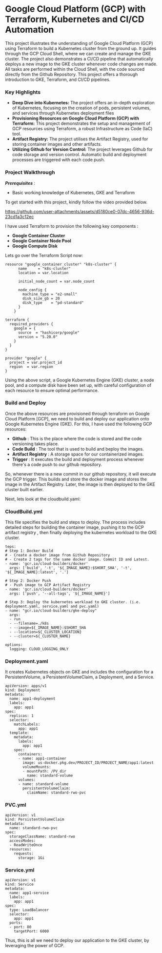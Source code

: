 
# Google Cloud Platform (GCP) with Terraform, Kubernetes and CI/CD Automation


This project illustrates the understanding of Google Cloud Platform (GCP) using Terraform to build a Kubernetes cluster from the ground up. It guides through the GCP Cloud Shell, where we can create and manage the GKE cluster. The project also demonstrates a CI/CD pipeline that automatically deploys a new image to the GKE cluster whenever code changes are made. All tasks are performed within the Cloud Shell, with the code sourced directly from the Github Repository. This project offers a thorough introduction to GKE, Terraform, and CI/CD pipelines.

### Key Highlights
* **Deep Dive into Kubernetes:** The project offers an in-depth exploration of Kubernetes, focusing on the creation of pods, persistent volumes, and services through Kubernetes deployment files
* **Provisioning Resources on Google Cloud Platform (GCP) with Terraform:** This project demonstrates the setup and management of GCP resources using Terraform, a robust Infrastructure as Code (IaC) tool.
* **Artifact Registry:** The project utilises the Artifact Registry, used for storing container images and other artifacts.
* **Utilizing Github for Version Control:** The project leverages Github for code storage and version control. Automatic build and deployment processes are triggered with each code push.

### Project Walkthrough

***Prerequisites*** :
* Basic working knowledge of Kubernetes, GKE and Terraform

To get started with this project, kindly follow the video provided below.


https://github.com/user-attachments/assets/d5180ce0-07dc-4656-936d-23cd1a3c12ec


I have used Terraform to provision the following key components :
* **Google Container Cluster**
* **Google Container Node Pool**
*  **Google Compute Disk**

Lets go over the Terraform Script now:

```
resource "google_container_cluster" "k8s-cluster" {
      name     = "k8s-cluster"
      location = var.location
    
      initial_node_count = var.node_count
    
      node_config {
        machine_type = "e2-small"
        disk_size_gb = 20
        disk_type    = "pd-standard"
      } 
    }

terraform {
  required_providers {
    google = {
      source  = "hashicorp/google"
      version = "5.20.0"
    }
  }
}

provider "google" {
  project = var.project_id
  region  = var.region
}
```

Using the above script, a Google Kubernetes Engine (GKE) cluster, a node pool, and a compute disk have been set up, with careful configuration of each resource to ensure optimal performance.


### Build and Deploy

Once the above resources are provisioned through terraform on Google Cloud Platform [GCP], we need to build and deploy our application onto Google Kubernetes Engine (GKE). For this, I have used the following GCP resources:   

* **Github** : This is the place where the code is stored and the code versioning takes place.
* **Code Build** : The tool that is used to build and beploy the images.
* **Artifact Registry** : A storage space for our containerized images.
* **Trigger** : It executes the build and deployment process whenever there's a code push to our github repository.


So, whenever there is a new commit in our github repository, it will execute the GCP trigger. This builds and store the docker image and stores the image in the Artifact Registry. Later, the image is then deployed to the GKE cluster built earlier.

Next, lets look at the cloudbuild.yaml:

### CloudBuild.yml
This file specifies the build and steps to deploy. The process includes detailed steps for building the container image, pushing it to the GCP artifact registry , then finally  deploying the kubernetes workload to the GKE cluster.

```
teps:
# Step 1: Docker Build
# - Create a docker image from Github Repository
# - Create 2 tags for the same docker image. Commit ID and Latest.
- name: 'gcr.io/cloud-builders/docker'
  args: ['build', '-t', '${_IMAGE_NAME}:$SHORT_SHA', '-t', '${_IMAGE_NAME}:latest', '.']

# Step 2: Docker Push
# - Push image to GCP Artifact Registry
- name: 'gcr.io/cloud-builders/docker'
  args: ['push', '--all-tags', '${_IMAGE_NAME}']

# Step 3: Deploy the kubernetes workload to GKE cluster. (i.e. deployment.yaml, service.yaml and pvc.yaml)
- name: "gcr.io/cloud-builders/gke-deploy"
  args:
  - run
  - --filename=./k8s
  - --image=${_IMAGE_NAME}:$SHORT_SHA
  - --location=${_CLUSTER_LOCATION}
  - --cluster=${_CLUSTER_NAME}

options:
  logging: CLOUD_LOGGING_ONLY
```

### Deployment.yaml

It creates Kubernetes objects on GKE and includes the configuration for a PersistentVolume, a PersistentVolumeClaim, a Deployment, and a Service.

```
apiVersion: apps/v1
kind: Deployment
metadata:
  name: app1-deployment
  labels:
    app: app1
spec:
  replicas: 1
  selector:
    matchLabels:
      app: app1
  template:
    metadata:
      labels:
        app: app1
    spec:
      containers:
      - name: app1-container
        image: us-docker.pkg.dev/PROJECT_ID/PROJECT_NAME/app1:latest
        volumeMounts:
        - mountPath: /PV_dir
          name: standard-volume
      volumes:
      - name: standard-volume
        persistentVolumeClaim:
          claimName: standard-rwo-pvc
```

### PVC.yml

```
apiVersion: v1
kind: PersistentVolumeClaim
metadata:
  name: standard-rwo-pvc
spec:
  storageClassName: standard-rwo
  accessModes:
  - ReadWriteOnce
  resources:
    requests:
      storage: 1Gi
```

### Service.yml

```
apiVersion: v1
kind: Service
metadata:
  name: app1-service
  labels:
    app: app1
spec:
  type: LoadBalancer
  selector:
    app: app1
  ports:
  - port: 80
    targetPort: 6000
```

Thus, this is all we need to deploy our application to the GKE cluster, by leveraging the power of GCP.
